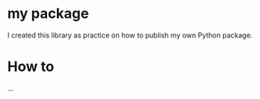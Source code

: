 # my package
I created this library as practice on how to publish my own Python package.

# How to
...
